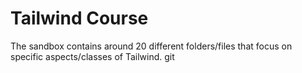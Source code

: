 # Tailwind Course

The sandbox contains around 20 different folders/files that focus on specific aspects/classes of Tailwind.
git
